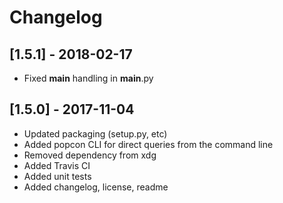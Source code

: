 # Changelog

## [1.5.1] - 2018-02-17

* Fixed __main__ handling in __main__.py

## [1.5.0] - 2017-11-04

* Updated packaging (setup.py, etc)
* Added popcon CLI for direct queries from the command line
* Removed dependency from xdg
* Added Travis CI
* Added unit tests
* Added changelog, license, readme
